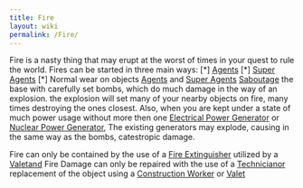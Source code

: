 ```yaml
---
title: Fire
layout: wiki
permalink: /Fire/
---
```


Fire is a nasty thing that may erupt at the worst of times in your quest
to rule the world. Fires can be started in three main ways: \[\*\]
[Agents](/Agents "wikilink") \[\*\] [Super
Agents](/Super_Agents "wikilink") \[\*\] Normal wear on objects
[Agents](/Agents "wikilink") and [Super
Agents](/Super_Agents "wikilink") [Saboutage](/Saboutage "wikilink") the
base with carefully set bombs, which do much damage in the way of an
explosion. the explosion will set many of your nearby objects on fire,
many times destroying the ones closest. Also, when you are kept under a
state of much power usage without more then one [Electrical Power
Generator](/Electrical_Power_Generator "wikilink") or [Nuclear Power
Generator](/Nuclear_Power_Generator "wikilink"), The existing generators
may explode, causing in the same way as the bombs, catestropic damage.

Fire can only be contained by the use of a [Fire
Extinguisher](/Fire_Extinguisher "wikilink") utilized by a
[Valetand](/Valet "wikilink") Fire Damage can only be repaired with the
use of a [Technicianor](/Technician "wikilink") replacement of the
object using a [Construction Worker](/Construction_Worker "wikilink") or
[Valet](/Valet "wikilink")